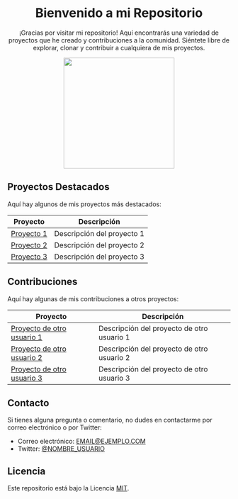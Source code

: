 <h1 align="center">Bienvenido a mi Repositorio</h1>

<p align="center">
  ¡Gracias por visitar mi repositorio! Aquí encontrarás una variedad de proyectos que he creado y contribuciones a la comunidad. Siéntete libre de explorar, clonar y contribuir a cualquiera de mis proyectos.
</p>

<p align="center">
  <img src="https://i.imgur.com/Nj7t8eE.gif" width="250px" />
</p>

## Proyectos Destacados

Aquí hay algunos de mis proyectos más destacados:

| Proyecto | Descripción |
| --- | --- |
| [Proyecto 1](https://github.com/USERNAME/PROYECTO_1) | Descripción del proyecto 1 |
| [Proyecto 2](https://github.com/USERNAME/PROYECTO_2) | Descripción del proyecto 2 |
| [Proyecto 3](https://github.com/USERNAME/PROYECTO_3) | Descripción del proyecto 3 |

## Contribuciones

Aquí hay algunas de mis contribuciones a otros proyectos:

| Proyecto | Descripción |
| --- | --- |
| [Proyecto de otro usuario 1](https://github.com/OTRO_USUARIO/PROYECTO_1) | Descripción del proyecto de otro usuario 1 |
| [Proyecto de otro usuario 2](https://github.com/OTRO_USUARIO/PROYECTO_2) | Descripción del proyecto de otro usuario 2 |
| [Proyecto de otro usuario 3](https://github.com/OTRO_USUARIO/PROYECTO_3) | Descripción del proyecto de otro usuario 3 |

## Contacto

Si tienes alguna pregunta o comentario, no dudes en contactarme por correo electrónico o por Twitter:

- Correo electrónico: EMAIL@EJEMPLO.COM
- Twitter: [@NOMBRE_USUARIO](https://twitter.com/NOMBRE_USUARIO)

## Licencia

Este repositorio está bajo la Licencia [MIT](LICENSE).
